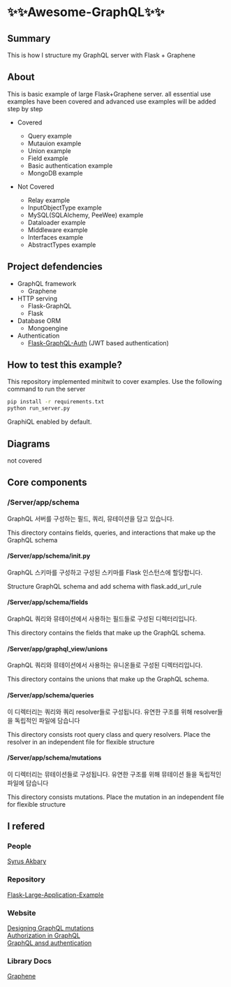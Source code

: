 #  ✨✨Awesome-GraphQL✨✨

## Summary
This is how I structure my GraphQL server with Flask + Graphene

## About
This is basic example of large Flask+Graphene server. 
all essential use examples have been covered and advanced use examples will be added step by step

- Covered
    - Query example
    - Mutauion example
    - Union example
    - Field example
    - Basic authentication example
    - MongoDB example

- Not Covered
    - Relay example
    - InputObjectType example
    - MySQL(SQLAlchemy, PeeWee) example
    - Dataloader example
    - Middleware example
    - Interfaces example
    - AbstractTypes example
    
## Project defendencies
- GraphQL framework
    - Graphene
- HTTP serving
    - Flask-GraphQL
    - Flask
- Database ORM
    - Mongoengine
- Authentication
    - [Flask-GraphQL-Auth](https://flask-graphql-auth.readthedocs.io/en/latest/) (JWT based authentication)

## How to test this example?
This repository implemented minitwit to cover examples. Use the following command to run the server

```sh
pip install -r requirements.txt
python run_server.py
```
GraphiQL enabled by default.

## Diagrams
not covered

## Core components

### /Server/app/schema
GraphQL 서버를 구성하는 필드, 쿼리, 뮤테이션을 담고 있습니다.

This directory contains fields, queries, and interactions that make up the GraphQL schema

#### /Server/app/schema/__init__.py
GraphQL 스키마를 구성하고 구성된 스키마를 Flask 인스턴스에 할당합니다.

Structure GraphQL schema and add schema with flask.add_url_rule

#### /Server/app/schema/fields
GraphQL 쿼리와 뮤테이션에서 사용하는 필드들로 구성된 디렉터리입니다.

This directory contains the fields that make up the GraphQL schema.

#### /Server/app/graphql_view/unions 
GraphQL 쿼리와 뮤테이션에서 사용하는 유니온들로 구성된 디렉터리입니다.

This directory contains the unions that make up the GraphQL schema.

#### /Server/app/schema/queries
이 디렉터리는 쿼리와 쿼리 resolver들로 구성됩니다. 유연한 구조를 위해 resolver들을 독립적인 파일에 담습니다

This directory consists root query class and query resolvers. Place the resolver in an independent file for flexible structure

#### /Server/app/schema/mutations
이 디렉터리는 뮤테이션들로 구성됩니다. 유연한 구조를 위해 뮤테이션 들을 독립적인 파일에 담습니다

This directory consists mutations. Place the mutation in an independent file for flexible structure

## I refered
### People
[Syrus Akbary](https://twitter.com/syrusakbary)

### Repository
[Flask-Large-Application-Example](https://github.com/JoMingyu/Flask-Large-Application-Example)

### Website
[Designing GraphQL mutations](https://dev-blog.apollodata.com/designing-graphql-mutations-e09de826ed97)  
[Authorization in GraphQL](https://dev-blog.apollodata.com/authorization-in-graphql-452b1c402a9)  
[GraphQL ansd authentication](https://medium.com/the-graphqlhub/graphql-and-authentication-b73aed34bbeb)

### Library Docs
[Graphene](https://medium.com/the-graphqlhub/graphql-and-authentication-b73aed34bbeb)
